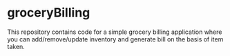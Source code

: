 # groceryBilling
This repository contains code for a simple grocery billing application where you can add/remove/update inventory and generate bill on the basis of item taken.
